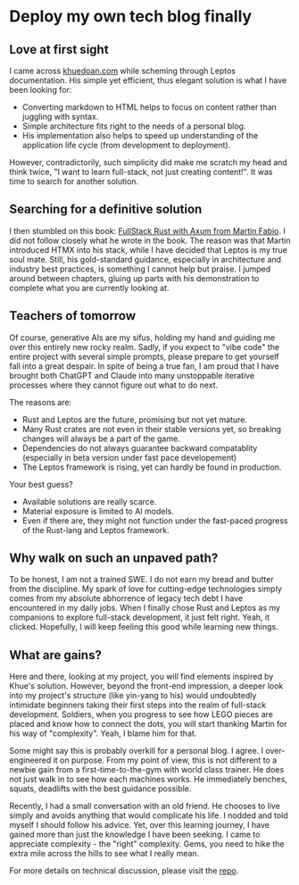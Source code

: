 # Deploy my own tech blog finally

## Love at first sight

I came across [khuedoan.com](khuedoan.com) while scheming through Leptos documentation. His simple yet efficient, thus elegant solution is what I have been looking for:

- Converting markdown to HTML helps to focus on content rather than juggling with syntax.
- Simple architecture fits right to the needs of a personal blog.
- His implementation also helps to speed up understanding of the application life cycle (from development to deployment).

However, contradictorily, such simplicity did make me scratch my head and think twice, "I want to learn full-stack, not just creating content!". It was time to search for another solution.

## Searching for a definitive solution

I then stumbled on this book: [FullStack Rust with Axum from Martin Fabio](https://www.amazon.com/FullStack-Rust-Axum-Server-Rendered-High-Performance-ebook/dp/B0FM6XF8YX). I did not follow closely what he wrote in the book. The reason was that Martin introduced HTMX into his stack, while I have decided that Leptos is my true soul mate. Still, his gold-standard guidance, especially in architecture and industry best practices, is something I cannot help but praise. I jumped around between chapters, gluing up parts with his demonstration to complete what you are currently looking at.

## Teachers of tomorrow

Of course, generative AIs are my sifus, holding my hand and guiding me over this entirely new rocky realm. Sadly, if you expect to "vibe code" the entire project with several simple prompts, please prepare to get yourself fall into a great despair. In spite of being a true fan, I am proud that I have brought both ChatGPT and Claude into many unstoppable iterative processes where they cannot figure out what to do next.

The reasons are:

- Rust and Leptos are the future, promising but not yet mature.
- Many Rust crates are not even in their stable versions yet, so breaking changes will always be a part of the game.
- Dependencies do not always guarantee backward compatablity (especially in beta version under fast pace developement)
- The Leptos framework is rising, yet can hardly be found in production.

Your best guess?

- Available solutions are really scarce.
- Material exposure is limited to AI models.
- Even if there are, they might not function under the fast-paced progress of the Rust-lang and Leptos framework.

## Why walk on such an unpaved path?

To be honest, I am not a trained SWE. I do not earn my bread and butter from the discipline. My spark of love for cutting-edge technologies simply comes from my absolute abhorrence of legacy tech debt I have encountered in my daily jobs. When I finally chose Rust and Leptos as my companions to explore full-stack development, it just felt right. Yeah, it clicked. Hopefully, I will keep feeling this good while learning new things.

## What are gains?

Here and there, looking at my project, you will find elements inspired by Khue's solution. However, beyond the front-end impression, a deeper look into my project's structure (like yin-yang to his) would undoubtedly intimidate beginners taking their first steps into the realm of full-stack development. Soldiers, when you progress to see how LEGO pieces are placed and know how to connect the dots, you will start thanking Martin for his way of "complexity". Yeah, I blame him for that.

Some might say this is probably overkill for a personal blog. I agree. I over-engineered it on purpose. From my point of view, this is not different to a newbie gain from a first-time-to-the-gym with world class trainer. He does not just walk in to see how each machines works. He immediately benches, squats, deadlifts with the best guidance possible.

Recently, I had a small conversation with an old friend. He chooses to live simply and avoids anything that would complicate his life. I nodded and told myself I should follow his advice. Yet, over this learning journey, I have gained more than just the knowledge I have been seeking. I came to appreciate complexity - the "right" complexity. Gems, you need to hike the extra mile across the hills to see what I really mean.

For more details on technical discussion, please visit the [repo]().
